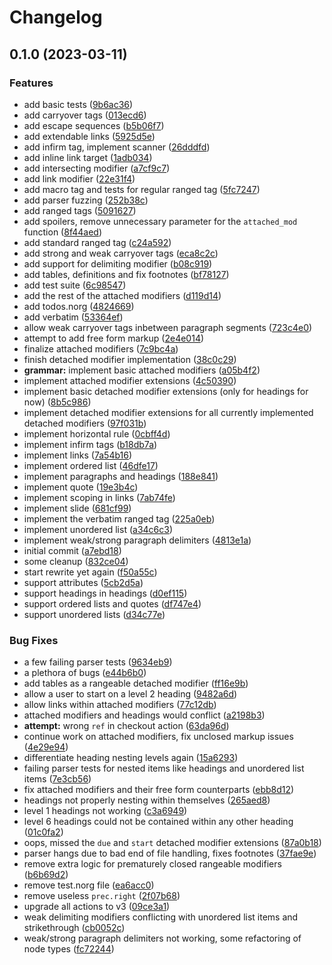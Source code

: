# Changelog

## 0.1.0 (2023-03-11)


### Features

* add basic tests ([9b6ac36](https://github.com/nvim-neorg/tree-sitter-norg2/commit/9b6ac3644997442dbd6db30e9aa74dc553d694d8))
* add carryover tags ([013ecd6](https://github.com/nvim-neorg/tree-sitter-norg2/commit/013ecd60da0b115b437f8f186f3398e8280c6ad4))
* add escape sequences ([b5b06f7](https://github.com/nvim-neorg/tree-sitter-norg2/commit/b5b06f7469ed57d33bc336b52a6b2fe018ab0c80))
* add extendable links ([5925d5e](https://github.com/nvim-neorg/tree-sitter-norg2/commit/5925d5e3d2ffb341f4c22c87f152a0ad5eb373e9))
* add infirm tag, implement scanner ([26dddfd](https://github.com/nvim-neorg/tree-sitter-norg2/commit/26dddfd0699447b6d3506adc93ea7eea8f9effba))
* add inline link target ([1adb034](https://github.com/nvim-neorg/tree-sitter-norg2/commit/1adb0349d75846e170c6de9e1246049e923bea5a))
* add intersecting modifier ([a7cf9c7](https://github.com/nvim-neorg/tree-sitter-norg2/commit/a7cf9c76693ec09da9410f0f1de98ff7f8d2fd72))
* add link modifier ([22e31f4](https://github.com/nvim-neorg/tree-sitter-norg2/commit/22e31f4e6a629c944c2d15b840a7fdc1d0552934))
* add macro tag and tests for regular ranged tag ([5fc7247](https://github.com/nvim-neorg/tree-sitter-norg2/commit/5fc72473760c9127f06c886141f98240b23a13f5))
* add parser fuzzing ([252b38c](https://github.com/nvim-neorg/tree-sitter-norg2/commit/252b38ce09dd432f28905c5018d46f1e08c43c9b))
* add ranged tags ([5091627](https://github.com/nvim-neorg/tree-sitter-norg2/commit/50916276c2014aa46c6b29a483002e0e5b7e7015))
* add spoilers, remove unnecessary parameter for the `attached_mod` function ([8f44aed](https://github.com/nvim-neorg/tree-sitter-norg2/commit/8f44aed1b27ec814b106a34a2e0a65b273f152a4))
* add standard ranged tag ([c24a592](https://github.com/nvim-neorg/tree-sitter-norg2/commit/c24a5921d8247398892f432b5e324035c953c4d6))
* add strong and weak carryover tags ([eca8c2c](https://github.com/nvim-neorg/tree-sitter-norg2/commit/eca8c2c18600d4115407f4b27ea530ebb3327164))
* add support for delimiting modifier ([b08c919](https://github.com/nvim-neorg/tree-sitter-norg2/commit/b08c919405b7ef3c801acc9ddb431de6713d0e69))
* add tables, definitions and fix footnotes ([bf78127](https://github.com/nvim-neorg/tree-sitter-norg2/commit/bf78127754b0a42b8b14cf160be0fb126e99d7fd))
* add test suite ([6c98547](https://github.com/nvim-neorg/tree-sitter-norg2/commit/6c9854716aad3024a07327e41af726ad67c4954a))
* add the rest of the attached modifiers ([d119d14](https://github.com/nvim-neorg/tree-sitter-norg2/commit/d119d141aaeb7222b880194db2b4d9ad329f2d8d))
* add todos.norg ([4824669](https://github.com/nvim-neorg/tree-sitter-norg2/commit/48246691c08b50f12865ceeda6ac8895528cf8c0))
* add verbatim ([53364ef](https://github.com/nvim-neorg/tree-sitter-norg2/commit/53364efe0969d0a3ce80438ed987e3bd23f7985f))
* allow weak carryover tags inbetween paragraph segments ([723c4e0](https://github.com/nvim-neorg/tree-sitter-norg2/commit/723c4e0eb48b4856a48f329c9e3980b8ae9ac896))
* attempt to add free form markup ([2e4e014](https://github.com/nvim-neorg/tree-sitter-norg2/commit/2e4e014b936dab88df369b50f709830a9a6f23fd))
* finalize attached modifiers ([7c9bc4a](https://github.com/nvim-neorg/tree-sitter-norg2/commit/7c9bc4a987e0c9f44db9428589eaa84fdc469139))
* finish detached modifier implementation ([38c0c29](https://github.com/nvim-neorg/tree-sitter-norg2/commit/38c0c295d3880ca17755c729b7e9582be5468152))
* **grammar:** implement basic attached modifiers ([a05b4f2](https://github.com/nvim-neorg/tree-sitter-norg2/commit/a05b4f2b135e299cade19ff30dbb0f117da1efff))
* implement attached modifier extensions ([4c50390](https://github.com/nvim-neorg/tree-sitter-norg2/commit/4c50390c9186ce997dfb0d6af36bc2291ce8c607))
* implement basic detached modifier extensions (only for headings for now) ([8b5c986](https://github.com/nvim-neorg/tree-sitter-norg2/commit/8b5c9865dbba4ced7e6b1f5e7ca0ccd35a5c95df))
* implement detached modifier extensions for all currently implemented detached modifiers ([97f031b](https://github.com/nvim-neorg/tree-sitter-norg2/commit/97f031bf1406aaceece8469abab09467572663aa))
* implement horizontal rule ([0cbff4d](https://github.com/nvim-neorg/tree-sitter-norg2/commit/0cbff4d9c79956d75abd896498664710570d260f))
* implement infirm tags ([b18db7a](https://github.com/nvim-neorg/tree-sitter-norg2/commit/b18db7ac50bdf7d2a1f859bd4853419dc5a7f07b))
* implement links ([7a54b16](https://github.com/nvim-neorg/tree-sitter-norg2/commit/7a54b1665393d63a969f1fdb1ea186305d23c010))
* implement ordered list ([46dfe17](https://github.com/nvim-neorg/tree-sitter-norg2/commit/46dfe17abad84f3563e449c6c72097c4ca392c08))
* implement paragraphs and headings ([188e841](https://github.com/nvim-neorg/tree-sitter-norg2/commit/188e841cb8f424e2c01770b3f7d18607810415cb))
* implement quote ([19e3b4c](https://github.com/nvim-neorg/tree-sitter-norg2/commit/19e3b4c3be972be79e6d152ee7c09087b0a20c3d))
* implement scoping in links ([7ab74fe](https://github.com/nvim-neorg/tree-sitter-norg2/commit/7ab74fe9d3abd4071c7296426e1a570900a4f653))
* implement slide ([681cf99](https://github.com/nvim-neorg/tree-sitter-norg2/commit/681cf99359e6b47fb02002dec169678eb9a0ccbd))
* implement the verbatim ranged tag ([225a0eb](https://github.com/nvim-neorg/tree-sitter-norg2/commit/225a0ebdffae86c786b43796a970d1226b8c9bf1))
* implement unordered list ([a34c6c3](https://github.com/nvim-neorg/tree-sitter-norg2/commit/a34c6c3862ef0f7f8dc1bd45df7c41a5e5d5d6ac))
* implement weak/strong paragraph delimiters ([4813e1a](https://github.com/nvim-neorg/tree-sitter-norg2/commit/4813e1a658b10d9c33e77bd4ac9d4db9f7494abe))
* initial commit ([a7ebd18](https://github.com/nvim-neorg/tree-sitter-norg2/commit/a7ebd1836302b9178877637df6de32b7d6f6a392))
* some cleanup ([832ce04](https://github.com/nvim-neorg/tree-sitter-norg2/commit/832ce04ede522d1b56147c399d586fbe7415bf11))
* start rewrite yet again ([f50a55c](https://github.com/nvim-neorg/tree-sitter-norg2/commit/f50a55c305e9cd5568f8f205394ef6c23f9c99c2))
* support attributes ([5cb2d5a](https://github.com/nvim-neorg/tree-sitter-norg2/commit/5cb2d5a4d7ad5f9096b62ce5319cd879e856ee45))
* support headings in headings ([d0ef115](https://github.com/nvim-neorg/tree-sitter-norg2/commit/d0ef115d9778a0385b0464433eacd697ddc81beb))
* support ordered lists and quotes ([df747e4](https://github.com/nvim-neorg/tree-sitter-norg2/commit/df747e4a88bff20df4ae0472cddb19a9ef963d13))
* support unordered lists ([d34c77e](https://github.com/nvim-neorg/tree-sitter-norg2/commit/d34c77ef0276ba4bb174ec5ef039c9212981a938))


### Bug Fixes

* a few failing parser tests ([9634eb9](https://github.com/nvim-neorg/tree-sitter-norg2/commit/9634eb9a70e15d5ea417498a1f2fd3d70f6d9a3f))
* a plethora of bugs ([e44b6b0](https://github.com/nvim-neorg/tree-sitter-norg2/commit/e44b6b065b5d9aa78ea925e297d9248006e6d3ce))
* add tables as a rangeable detached modifier ([ff16e9b](https://github.com/nvim-neorg/tree-sitter-norg2/commit/ff16e9b74777e7bdfb527e58a58246f521c8e80e))
* allow a user to start on a level 2 heading ([9482a6d](https://github.com/nvim-neorg/tree-sitter-norg2/commit/9482a6d5f08b7a711f11a16d0787ec82b4fec530))
* allow links within attached modifiers ([77c12db](https://github.com/nvim-neorg/tree-sitter-norg2/commit/77c12db6e4606f26d2d3c3892b3a9b02d91c53c3))
* attached modifiers and headings would conflict ([a2198b3](https://github.com/nvim-neorg/tree-sitter-norg2/commit/a2198b31fb2778631dfaf8db2f6e76ebeba8f151))
* **attempt:** wrong `ref` in checkout action ([63da96d](https://github.com/nvim-neorg/tree-sitter-norg2/commit/63da96d74b7b9eef39b6937487b6662a11b89df6))
* continue work on attached modifiers, fix unclosed markup issues ([4e29e94](https://github.com/nvim-neorg/tree-sitter-norg2/commit/4e29e940c65a9790af5140521894fb3e63809d78))
* differentiate heading nesting levels again ([15a6293](https://github.com/nvim-neorg/tree-sitter-norg2/commit/15a6293a02452d689cccd4337df3390154732fa6))
* failing parser tests for nested items like headings and unordered list items ([7e3cb56](https://github.com/nvim-neorg/tree-sitter-norg2/commit/7e3cb56d8578d5037c9aa893749a53547474842b))
* fix attached modifiers and their free form counterparts ([ebb8d12](https://github.com/nvim-neorg/tree-sitter-norg2/commit/ebb8d128aae0b947d698c7c370501ff79698f8ec))
* headings not properly nesting within themselves ([265aed8](https://github.com/nvim-neorg/tree-sitter-norg2/commit/265aed832258dab990ea1947bfb7f32015523d8f))
* level 1 headings not working ([c3a6949](https://github.com/nvim-neorg/tree-sitter-norg2/commit/c3a6949695d9218ffe6995f7a0207adfae6f9d3e))
* level 6 headings could not be contained within any other heading ([01c0fa2](https://github.com/nvim-neorg/tree-sitter-norg2/commit/01c0fa20cc4899822ba76287976f0084400753c7))
* oops, missed the `due` and `start` detached modifier extensions ([87a0b18](https://github.com/nvim-neorg/tree-sitter-norg2/commit/87a0b181a994170d161a3a784eb98afd56a3e8b9))
* parser hangs due to bad end of file handling, fixes footnotes ([37fae9e](https://github.com/nvim-neorg/tree-sitter-norg2/commit/37fae9e190c45ce411180360ed1304ebd948c267))
* remove extra logic for prematurely closed rangeable modifiers ([b6b69d2](https://github.com/nvim-neorg/tree-sitter-norg2/commit/b6b69d22eb6d36c90b8cdae81b9d3a4555ba516b))
* remove test.norg file ([ea6acc0](https://github.com/nvim-neorg/tree-sitter-norg2/commit/ea6acc0e1ef3f184427a5286d2176babfd078bc4))
* remove useless `prec.right` ([2f07b68](https://github.com/nvim-neorg/tree-sitter-norg2/commit/2f07b685d859a61dec24f42c77c0aa3bd6991edb))
* upgrade all actions to v3 ([09ce3a1](https://github.com/nvim-neorg/tree-sitter-norg2/commit/09ce3a1e42a2215093a3cdb43dd44d0ba0964e0c))
* weak delimiting modifiers conflicting with unordered list items and strikethrough ([cb0052c](https://github.com/nvim-neorg/tree-sitter-norg2/commit/cb0052c128945abfe5a9e4ec7e47c36cf6286d6d))
* weak/strong paragraph delimiters not working, some refactoring of node types ([fc72244](https://github.com/nvim-neorg/tree-sitter-norg2/commit/fc7224456260073b9e48629ea4afdf2dbd7746e8))
